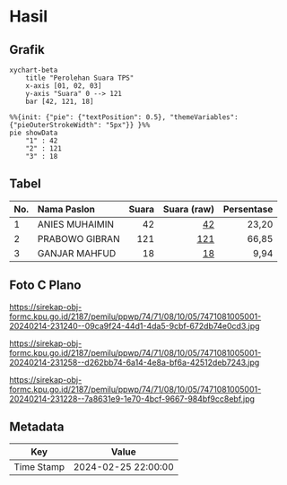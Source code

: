 # Hasil

## Grafik

```mermaid
xychart-beta
    title "Perolehan Suara TPS"
    x-axis [01, 02, 03]
    y-axis "Suara" 0 --> 121
    bar [42, 121, 18]
```

```mermaid
%%{init: {"pie": {"textPosition": 0.5}, "themeVariables": {"pieOuterStrokeWidth": "5px"}} }%%
pie showData
    "1" : 42
    "2" : 121
    "3" : 18
```

## Tabel

| No. | Nama Paslon    | Suara | Suara (raw) | Persentase |
|:--- |:-------------- | -----:| -----------:| ----------:|
| 1   | ANIES MUHAIMIN | 42    | [42][p-1]   | 23,20      |
| 2   | PRABOWO GIBRAN | 121   | [121][p-2]  | 66,85      |
| 3   | GANJAR MAHFUD  | 18    | [18][p-3]   | 9,94       |


[p-1]: https://github.com/gigit-pemilu/pemilu-2024-74-sulawesi-tenggara/blob/main/pilpres/hitung-suara/sub/74-sulawesi-tenggara/sub/71-kota-kendari/sub/08-kadia/sub/1005-anaiwoi/sub/001-tps/sub/paslon-1.txt
[p-2]: https://github.com/gigit-pemilu/pemilu-2024-74-sulawesi-tenggara/blob/main/pilpres/hitung-suara/sub/74-sulawesi-tenggara/sub/71-kota-kendari/sub/08-kadia/sub/1005-anaiwoi/sub/001-tps/sub/paslon-2.txt
[p-3]: https://github.com/gigit-pemilu/pemilu-2024-74-sulawesi-tenggara/blob/main/pilpres/hitung-suara/sub/74-sulawesi-tenggara/sub/71-kota-kendari/sub/08-kadia/sub/1005-anaiwoi/sub/001-tps/sub/paslon-3.txt

## Foto C Plano

https://sirekap-obj-formc.kpu.go.id/2187/pemilu/ppwp/74/71/08/10/05/7471081005001-20240214-231240--09ca9f24-44d1-4da5-9cbf-672db74e0cd3.jpg

https://sirekap-obj-formc.kpu.go.id/2187/pemilu/ppwp/74/71/08/10/05/7471081005001-20240214-231258--d262bb74-6a14-4e8a-bf6a-42512deb7243.jpg

https://sirekap-obj-formc.kpu.go.id/2187/pemilu/ppwp/74/71/08/10/05/7471081005001-20240214-231228--7a8631e9-1e70-4bcf-9667-984bf9cc8ebf.jpg


## Metadata

| Key        | Value               |
| ---------- | ------------------- |
| Time Stamp | 2024-02-25 22:00:00 |



